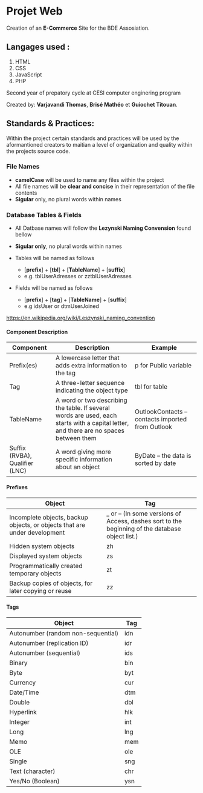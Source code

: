 # Projet Web

Creation of an **E-Commerce** Site for the BDE Assosiation.

## Langages used :

1. HTML
2. CSS
3. JavaScript
4. PHP

Second year of prepatory cycle at CESI computer enginering program

Created by: **Varjavandi Thomas**, **Brisé Mathéo** et **Guiochet Titouan**.

## Standards & Practices:

Within the project certain standards and practices will be used by the aformantioned creators to maitian a level of organization and quality within the projects source code.

### File Names

- **camelCase** will be used to name any files within the project 
- All file names will be **clear and concise** in their representation of the file contents
- **Sigular** only, no plural words within names

### Database Tables & Fields

- All Datbase names will follow the **Lezynski Naming Convension** found bellow
- **Sigular only**, no plural words within names

- Tables will be named as follows
  - [**prefix**] + [**tbl**] + [**TableName**] + [**suffix**]
  - e.g. tblUserAdresses or zztblUserAdresses
  
- Fields will be named as follows
  - [**prefix**] + [**tag**] + [**TableName**] + [**suffix**]
  - e.g idsUser or dtmUserJoined

https://en.wikipedia.org/wiki/Leszynski_naming_convention

#### Component Description

|Component|Description|Example|
| --- | --- | --- |
|Prefix(es)	|A lowercase letter that adds extra information to the tag	|p for Public variable
|Tag	|A three-letter sequence indicating the object type	|tbl for table
|TableName	|A word or two describing the table. If several words are used, each starts with a capital letter, and there are no spaces between them	|OutlookContacts – contacts imported from Outlook
|Suffix (RVBA), Qualifier (LNC)	|A word giving more specific information about an object	|ByDate – the data is sorted by date


#### Prefixes

|Object|Tag|
| --- | --- |
|Incomplete objects, backup objects, or objects that are under development|_ or – (In some versions of Access, dashes sort to the beginning of the database object list.)|
|Hidden system objects|zh|
|Displayed system objects|zs|
|Programmatically created temporary objects|zt|
|Backup copies of objects, for later copying or reuse|zz|

#### Tags

|Object|Tag|
| --- | --- |
|Autonumber (random non-sequential)	|idn|
|Autonumber (replication ID)	|idr|
|Autonumber (sequential)	|ids|
|Binary	|bin|
|Byte	|byt|
|Currency	|cur|
|Date/Time	|dtm|
|Double	|dbl|
|Hyperlink	|hlk|
|Integer	|int|
|Long	|lng|
|Memo	|mem|
|OLE	|ole|
|Single	|sng|
|Text (character)	|chr|
|Yes/No (Boolean)	|ysn|
